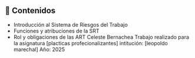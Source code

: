 ## 📌 Contenidos

- Introducción al Sistema de Riesgos del Trabajo
- Funciones y atribuciones de la SRT
- Rol y obligaciones de las ART
 Celeste Bernachea
  Trabajo realizado para la asignatura [placticas profecionalizantes]
  intitución: [leopoldo marechal]
  Año: 2025
